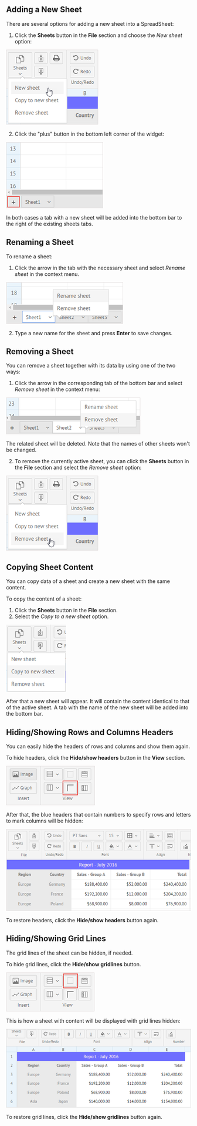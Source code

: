 ## Adding a New Sheet

There are several options for adding a new sheet into a SpreadSheet:

1) Click the **Sheets** button in the **File** section and choose the *New sheet* option:

![The New sheet option](img/new_sheet_option.png)

2) Click the "plus" button in the bottom left corner of the widget:

![The plus button](img/add_sheet_plus_button.png)

In both cases a tab with a new sheet will be added into the bottom bar to the right of the existing sheets tabs.


## Renaming a Sheet

To rename a sheet:

1) Click the arrow in the tab with the necessary sheet and select *Rename sheet* in the context menu.

![Renaming a sheet](img/rename_sheet_button.png)

2) Type a new name for the sheet and press **Enter** to save changes.


## Removing a Sheet

You can remove a sheet together with its data by using one of the two ways:

1) Click the arrow in the corresponding tab of the bottom bar and select *Remove sheet* in the context menu:

![Removing a sheet](img/remove_sheet_button.png)

The related sheet will be deleted. Note that the names of other sheets won't be changed.

2) To remove the currently active sheet, you can click the **Sheets** button in the **File** section and select the *Remove sheet* option:

![Removing a sheet](img/remove_active_sheet.png)


## Copying Sheet Content

You can copy data of a sheet and create a new sheet with the same content. 

To copy the content of a sheet:

1. Click the **Sheets** button in the **File** section.
2. Select the *Copy to a new sheet* option.

![Copying sheet content](img/copy_sheet_content.png)

After that a new sheet will appear. It will contain the content identical to that of the active sheet. A tab with the name of the new sheet will be added into the bottom bar.

## Hiding/Showing Rows and Columns Headers

You can easily hide the headers of rows and columns and show them again. 

To hide headers, click the **Hide/show headers** button in the **View** section.

![Hide/Show Headers Button](img/hide_show_headers_button.png)

After that, the blue headers that contain numbers to specify rows and letters to mark columns will be hidden:

![Hidden Headers](img/hidden_headers.png)

To restore headers, click the **Hide/show headers** button again.

## Hiding/Showing Grid Lines 

The grid lines of the sheet can be hidden, if needed. 

To hide grid lines, click the **Hide/show gridlines** button.

![Hide/Show Gridlines Button](img/hide_show_gridlines_button.png)

This is how a sheet with content will be displayed with grid lines hidden:

![Hidden Gridlines](img/hidden_gridlines.png)

To restore grid lines, click the **Hide/show gridlines** button again.
